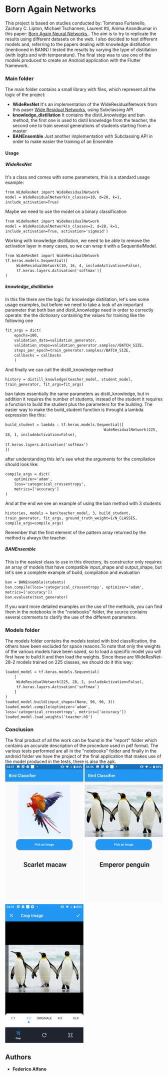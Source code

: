 # Born Again Networks
This project is based on studies conducted by: Tommaso Furlanello, Zachary C. Lipton, Michael Tschannen, Laurent Itti, Anima Anandkumar in this paper: [Born Again Neural Networks
](https://arxiv.org/abs/1805.04770). The aim is to try to replicate the results using different datasets on the web. 
I also decided to test different models and, referring to the papers dealing with knowledge distillation (mentioned in BANN) I tested the results by varying the type of distillation (with logits and with temperature). The final step was to use one of the models produced to create an Android application with the Flutter framework.
### Main folder
The main folder contains a small library with files, which represent all the logic of the project:
  - **WideResNet** It's an implementation of the WideResidualNetwork from this paper [Wide Residual Networks](https://arxiv.org/abs/1605.07146), using Subclassing API 
  - **knowledge_distillation** It contains the distil_knowledge and ban method, the first one is used to distil knowledge from the teacher, the second one to train several generations of students starting from a master
  - **BANEnsemble** Just another implementation with Subclassing API in order to make easier the training of an Ensemble
  
#### Usage
##### WideResNet
It's a class and comes with some parameters, this is a standard usage example:
```
from WideResNet import WideResidualNetwork
model = WideResidualNetwork(n_classes=10, d=28, k=1, include_activation=True)
```
Maybe we need to use the model on a binary classification
```
from WideResNet import WideResidualNetwork
model = WideResidualNetwork(n_classes=2, d=28, k=1, include_activation=True, activation='sigmoid')
```

Working with knowledge distillation, we need to be able to remove the activation layer in many cases, so we can wrap it with a SequentialModel.
```
from WideResNet import WideResidualNetwork
tf.keras.models.Sequential([
     WideResidualNetwork(10, 16, 4, includeActivation=False),
     tf.keras.layers.Activation('softmax')]
)
```
##### knowledge_distillation
In this file there are the logic for knowledge distillation, let's see some usage examples, but before we need to take a look of an important parameter that both ban and distil_knowledge need in order to correctly operate: the the dictionary containing the values for training like the following one
```
fit_args = dict(
    epochs=100,
    validation_data=validation_generator,
    validation_steps=validation_generator.samples//BATCH_SIZE,
    steps_per_epoch=train_generator.samples//BATCH_SIZE,
    callbacks = callbacks
    )
```
And finally we can call the distill_knowledge method
```
history = distill_knowledge(teacher_model, student_model, train_generator, fit_args=fit_args)
```

ban takes essentially the same parameters as distil_knowledge, but in addition it requires the number of students, instead of the student it requires a function to build the student plus the parameters for the building.
The easier way to make the build_student function is throught a lambda expression like this:
```
build_student = lambda : tf.keras.models.Sequential([
                                            WideResidualNetwork(225, 28, 1, includeActivation=False),
                                            tf.keras.layers.Activation('softmax')
])
```

after understanding this let's see what the arguments for the compilation should look like:
```
compile_args = dict(
    optimizer='adam',
    loss='categorical_crossentropy',
    metrics=['accuracy']
)
```
And at the end we see an example of using the ban method with 3 students
```
histories, models = ban(teacher_model, 3, build_student, train_generator, fit_args, ground_truth_weight=1/N_CLASSES, compile_args=compile_args)
```
Remember that the first element of the pattern array returned by the method is always the teacher.
##### BANEnsemble
This is the easiest class to use in this directory, its constructor only requires an array of models that have compatible input_shape and output_shape, but let's see a complete example of build, compilation and evaluation
```
ban = BANEnsemble(students)
ban.compile(loss='categorical_crossentropy', optimizer='adam', metrics=['accuracy'])
ban.evaluate(test_generator)
```
If you want more detailed examples on the use of the methods, you can find them in the notebooks in the "notebooks" folder, the source contains several comments to clarify the use of the different parameters.

### Models folder
The models folder contains the models tested with bird classification, the others have been excluded for space reasons.To note that only the weights of the various models have been saved, so to load a specific model you will first have to build it and then load the weights.
Since these are WideResNet-28-2 models trained on 225 classes, we should do it this way:
```
loaded_model = tf.keras.models.Sequential(
    [
     WideResidualNetwork(225, 28, 2, includeActivation=False),
     tf.keras.layers.Activation('softmax')
    ]
)
loaded_model.build(input_shape=(None, 96, 96, 3))
loaded_model.compile(optimizer='adam', loss='categorical_crossentropy', metrics=['accuracy'])
loaded_model.load_weights('teacher.h5')
```
### Conclusion
The final product of all the work can be found in the "report" folder which contains an accurate description of the procedure used in pdf format. The various tests performed are all in the "notebooks" folder and finally in the android folder we have the project of the final application that makes use of the model produced in the tests, there is also the apk. 
<img src="report/images/ara.png" width="250">
<img src="report/images/penguin.png " width="250">
<img src="report/images/crop.png" width="250">



## Authors
 - **Federico Alfano**
